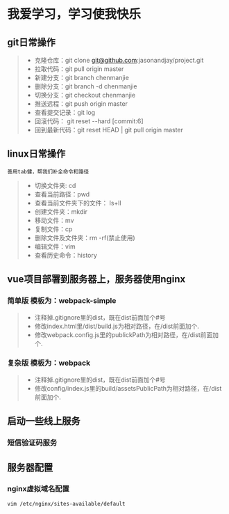 # 我爱学习，学习使我快乐


## git日常操作
> * 克隆仓库：git clone git@github.com:jasonandjay/project.git
> * 拉取代码：git pull origin master
> * 新建分支：git branch chenmanjie
> * 删除分支：git branch -d chenmanjie
> * 切换分支：git checkout chenmanjie
> * 推送远程：git push origin master
> * 查看提交记录：git log 
> * 回滚代码： git reset --hard [commit:6]
> * 回到最新代码：git reset HEAD | git pull origin master

## linux日常操作
    善用tab健，帮我们补全命令和路径
> * 切换文件夹: cd
> * 查看当前路径：pwd
> * 查看当前文件夹下的文件： ls+ll
> * 创建文件夹：mkdir
> * 移动文件：mv
> * 复制文件：cp
> * 删除文件及文件夹：rm -rf(禁止使用)
> * 编辑文件：vim
> * 查看历史命令：history

## vue项目部署到服务器上，服务器使用nginx
### 简单版 模板为：webpack-simple
> * 注释掉.gitignore里的dist，既在dist前面加个#号
> * 修改index.html里/dist/build.js为相对路径，在/dist前面加个.
> * 修改webpack.config.js里的publickPath为相对路径，在/dist前面加个.

### 复杂版 模板为：webpack
> * 注释掉.gitignore里的dist，既在dist前面加个#号
> * 修改config/index.js里的build/assetsPublicPath为相对路径，在/dist前面加个.

## 启动一些线上服务
### 短信验证码服务


## 服务器配置
### nginx虚拟域名配置
    vim /etc/nginx/sites-available/default
